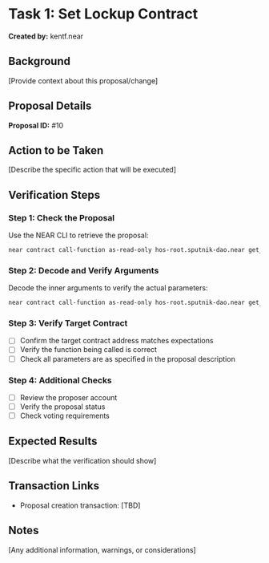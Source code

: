 # Task 1: Set Lockup Contract

**Created by:** kentf.near

## Background

[Provide context about this proposal/change]

## Proposal Details

**Proposal ID:** #10

## Action to be Taken

[Describe the specific action that will be executed]

## Verification Steps

### Step 1: Check the Proposal

Use the NEAR CLI to retrieve the proposal:

```bash
near contract call-function as-read-only hos-root.sputnik-dao.near get_proposal json-args '{"id": 10}' network-config mainnet now
```

### Step 2: Decode and Verify Arguments

Decode the inner arguments to verify the actual parameters:

```bash
near contract call-function as-read-only hos-root.sputnik-dao.near get_proposal json-args '{"id": 10}' network-config mainnet now | jq '.kind.FunctionCall.actions[0].args | @base64d | fromjson'
```

### Step 3: Verify Target Contract

- [ ] Confirm the target contract address matches expectations
- [ ] Verify the function being called is correct
- [ ] Check all parameters are as specified in the proposal description

### Step 4: Additional Checks

- [ ] Review the proposer account
- [ ] Verify the proposal status
- [ ] Check voting requirements

## Expected Results

[Describe what the verification should show]

## Transaction Links

- Proposal creation transaction: [TBD]

## Notes

[Any additional information, warnings, or considerations]


